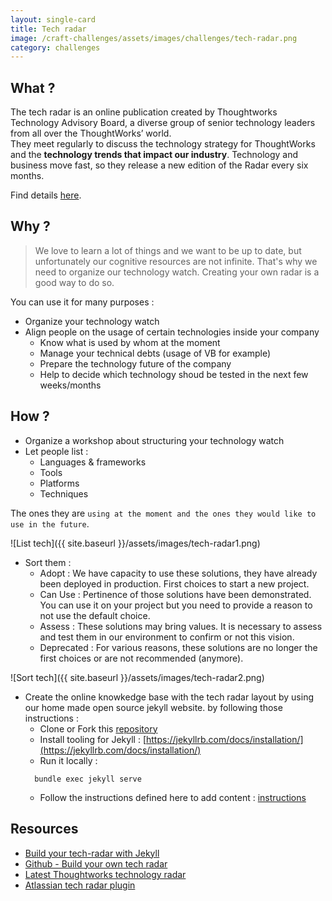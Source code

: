 ```yaml
---
layout: single-card
title: Tech radar
image: /craft-challenges/assets/images/challenges/tech-radar.png
category: challenges
---
```


## What ?
The tech radar is an online publication created by Thoughtworks Technology Advisory Board, a diverse group of senior technology leaders from all over the ThoughtWorks’ world.  
They meet regularly to discuss the technology strategy for ThoughtWorks and the **technology trends that impact our industry**.
Technology and business move fast, so they release a new edition of the Radar every six months.

Find details [here](https://info.thoughtworks.com/technology-radar-subscription.html).  

## Why ?
> We love to learn a lot of things and we want to be up to date, but unfortunately our cognitive resources are not infinite. That's why we need to organize our technology watch.
Creating your own radar is a good way to do so.

You can use it for many purposes :
* Organize your technology watch
* Align people on the usage of certain technologies inside your company
  * Know what is used by whom at the moment
  * Manage your technical debts (usage of VB for example)
  * Prepare the technology future of the company
  * Help to decide which technology shoud be tested in the next few weeks/months

## How ?
* Organize a workshop about structuring your technology watch
* Let people list :
  * Languages & frameworks
  * Tools
  * Platforms
  * Techniques  

The ones they are `using at the moment and the ones they would like to use in the future`.

![List tech]({{ site.baseurl }}/assets/images/tech-radar1.png)  

* Sort them :
  * Adopt : We have capacity to use these solutions, they have already been deployed in production. First choices to start a new project.
  * Can Use : Pertinence of those solutions have been demonstrated. You can use it on your project but you need to provide a reason to not use the default choice.
  * Assess : These solutions may bring values. It is necessary to assess and test them in our environment to confirm or not this vision.
  * Deprecated : For various reasons, these solutions are no longer the first choices or are not recommended (anymore).

![Sort tech]({{ site.baseurl }}/assets/images/tech-radar2.png)  

* Create the online knowkedge base with the tech radar layout by using our home made open source jekyll website. by following those instructions :
  * Clone or Fork this [repository](https://github.com/agilepartner/tech-radar)
  * Install tooling for Jekyll : [https://jekyllrb.com/docs/installation/](https://jekyllrb.com/docs/installation/)
  * Run it locally :
  ```
    bundle exec jekyll serve
  ```
  * Follow the instructions defined here to add content : [instructions](https://github.com/agilepartner/tech-radar)

## Resources
* [Build your tech-radar with Jekyll](https://github.com/agilepartner/tech-radar)
* [Github - Build your own tech radar](https://www.thoughtworks.com/radar/how-to-byor)
* [Latest Thoughtworks technology radar](https://www.thoughtworks.com/radar)
* [Atlassian tech radar plugin](https://marketplace.atlassian.com/plugins/de.iteconomics.confluence.techradar/server/overview)
